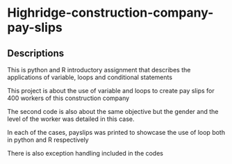 # Highridge-construction-company-pay-slips

## Descriptions
This is  python and R introductory assignment that describes the applications of variable, loops and conditional statements

This project is about the use of variable and loops to create pay slips for 400 workers of this construction company

The second code is also about the same objective but the gender and the level of the worker was detailed in this case.

In each of the cases, payslips was printed to showcase the use of loop both in python and R respectively

There is also exception handling included in the codes
